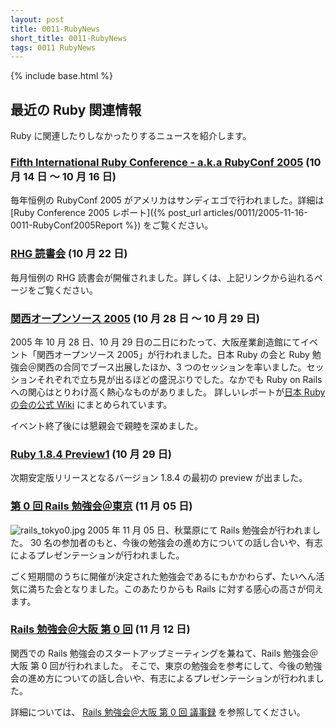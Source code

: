 ```yaml
---
layout: post
title: 0011-RubyNews
short_title: 0011-RubyNews
tags: 0011 RubyNews
---
```

{% include base.html %}


## 最近の Ruby 関連情報

Ruby に関連したりしなかったりするニュースを紹介します。

### [Fifth International Ruby Conference - a.k.a RubyConf 2005](http://www.rubycentral.org/conference/) (10 月 14 日 〜 10 月 16 日)

毎年恒例の RubyConf 2005 がアメリカはサンディエゴで行われました。詳細は [Ruby Conference 2005 レポート]({% post_url articles/0011/2005-11-16-0011-RubyConf2005Report %}) をご覧ください。

### [RHG 読書会](http://pub.cozmixng.org/~the-rwiki/rw-cgi.rb?cmd=view;name=RHG%C6%C9%BD%F1%B2%F1%3A%3A%C5%EC%B5%FE+Revolution%3A%3A%A4%D5%A4%C4%A4%A6%A4%CELinux%A5%D7%A5%ED%A5%B0%A5%E9%A5%DF%A5%F3%A5%B0)  (10 月 22 日)

毎月恒例の RHG 読書会が開催されました。詳しくは、上記リンクから辿れるページをご覧ください。

### [関西オープンソース 2005](http://k-of.jp/) (10 月 28 日 〜 10 月 29 日)

2005 年 10 月 28 日、10 月 29 日の二日にわたって、大阪産業創造館にてイベント「関西オープンソース 2005」が行われました。日本 Ruby の会と Ruby 勉強会＠関西の合同でブース出展したほか、3 つのセッションを率いました。セッションそれぞれで立ち見が出るほどの盛況ぶりでした。なかでも Ruby on Rails への関心はとりわけ高く熱心なものがありました。
詳しいレポートが[日本 Ruby の会の公式 Wiki](http://jp.rubyist.net/?KansaiOpensource2005) にまとめられています。

イベント終了後には懇親会で親睦を深めました。

### [Ruby 1.8.4 Preview1](http://www.ruby-lang.org/ja/20051029.html) (10 月 29 日)

次期安定版リリースとなるバージョン 1.8.4 の最初の preview が出ました。

### [第 0 回 Rails 勉強会＠東京](http://wiki.fdiary.net/rails/?Rails%CA%D9%B6%AF%B2%F1%A1%F7%C5%EC%B5%FE) (11 月 05 日)

![rails_tokyo0.jpg]({{base}}{{site.baseurl}}/images/0011-RubyNews/rails_tokyo0.jpg)
2005 年 11 月 05 日、秋葉原にて Rails 勉強会が行われました。 30 名の参加者のもと、今後の勉強会の進め方についての話し合いや、有志によるプレゼンテーションが行われました。

ごく短期間のうちに開催が決定された勉強会であるにもかかわらず、たいへん活気に満ちた会となりました。このあたりからも Rails に対する感心の高さが伺えます。

### [Rails 勉強会＠大阪 第 0 回](http://wiki.fdiary.net/rails/?RailsMeetingOsaka-0000) (11 月 12 日)

関西での Rails 勉強会のスタートアップミーティングを兼ねて、Rails 勉強会＠大阪 第 0 回が行われました。
そこで、東京の勉強会を参考にして、今後の勉強会の進め方についての話し合いや、有志によるプレゼンテーションが行われました。

詳細については、
[Rails 勉強会＠大阪 第 0 回 議事録](http://wiki.fdiary.net/rails/?RailsMeetingOsaka-0000-Log)
を参照してください。


